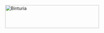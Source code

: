 <!DOCTYPE html>
<html>
  <head>
    <meta charset="utf-8">
    <title>Binturia</title>
    <link href="index.css" rel="stylesheet" type="text/css" />
  </head>
  <body class=big>   
<img src="https://images.cooltext.com/5009394.png" width=300 height="75" alt="Binturia" />

  </body>
</html>
